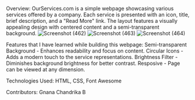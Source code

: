 Overview:
OurServices.com is a simple webpage showcasing various services offered by a company. Each service is presented with an icon, title, brief description, and a "Read More" link. 
The layout features a visually appealing design with centered content and a semi-transparent background.
![Screenshot (462)](https://github.com/gnanachandrik/OurServicespage/assets/154501301/9b123401-a0e9-440c-8b7b-53c575955f1e)
![Screenshot (463)](https://github.com/gnanachandrik/OurServicespage/assets/154501301/189305c3-9e07-4515-bf30-97b8fa81c4e2)
![Screenshot (464)](https://github.com/gnanachandrik/OurServicespage/assets/154501301/fc04c5ab-3686-47c1-8645-74a7571e437f)

Features that I have learned while building this webpage:
Semi-transparent Background - Enhances readability and focus on content.
Circular Icons - Adds a modern touch to the service representations.
Brightness Filter - Diminishes background brightness for better contrast.
Resposive - Page can be viewed at any dimension.

Technologies Used:
HTML,
CSS,
Font Awesome

Contributors:
Gnana Chandrika B
